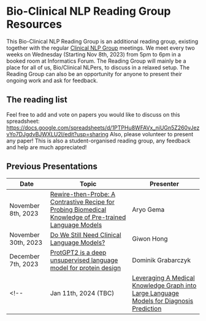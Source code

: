 # Bio-Clinical NLP Reading Group Resources

This Bio-Clinical NLP Reading Group is an additional reading group, existing together with the regular [Clinical NLP Group](https://www.ed.ac.uk/usher/clinical-natural-language-processing) meetings.
We meet every two weeks on Wednesday (Starting Nov 8th, 2023) from 5pm to 6pm in a booked room at Informatics Forum.
The Reading Group will mainly be a place for all of us, Bio/Clinical NLPers, to discuss in a relaxed setup.
The Reading Group can also be an opportunity for anyone to present their ongoing work and ask for feedback.

## The reading list

Feel free to add and vote on papers you would like to discuss on this spreadsheet:
https://docs.google.com/spreadsheets/d/1PTPHu8WFAVx_niUGn5Z260vJezvYo7DJgdvBJWXLU2I/edit?usp=sharing
Also, please volunteer to present any paper! This is also a student-organised reading group, any feedback and help are much appreciated!

## Previous Presentations

| Date | Topic | Presenter |
| ---- | ----- | --------- |
| November 8th, 2023 | [Rewire-then-Probe: A Contrastive Recipe for Probing Biomedical Knowledge of Pre-trained Language Models](presentations/20231108_AG_MedLAMA/20231108_AG_MedLAMA.md) | Aryo Gema |
| November 30th, 2023 | [Do We Still Need Clinical Language Models?](presentations/20231122_GW_DoWeStillNeedClinicalLanguageModels/20231122_GW_DoWeStillNeedClinicalLanguageModels.md) | Giwon Hong |
| December 7th, 2023  | [ProtGPT2 is a deep unsupervised language model for protein design](presentations/20231208_DG_ProtGPT2/) | Dominik Grabarczyk |
<!-- | Jan 11th, 2024 (TBC) | [Leveraging A Medical Knowledge Graph into Large Language Models for Diagnosis Prediction](https://arxiv.org/abs/2308.14321) | Ruizhe Li | -->
